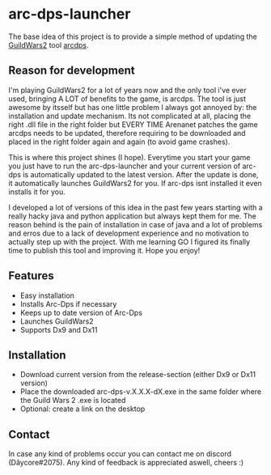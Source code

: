 # arc-dps-launcher

The base idea of this project is to provide a simple method of updating the [GuildWars2](https://www.guildwars2.com) tool [arcdps](https://www.deltaconnected.com/arcdps/).

## Reason for development

I'm playing GuildWars2 for a lot of years now and the only tool i've ever used, bringing A LOT of benefits to the game, is arcdps. The tool is just awesome by itsself but has one little problem I always got annoyed by: the installation and update mechanism. Its not complicated at all, placing the right .dll file in the right folder but EVERY TIME Arenanet patches the game arcdps needs to be updated, therefore requiring to be downloaded and placed in the right folder again and again (to avoid game crashes).

This is where this project shines (I hope). Everytime you start your game you just have to run the arc-dps-launcher and your current version of arc-dps is automatically updated to the latest version. After the update is done, it automatically launches GuildWars2 for you. If arc-dps isnt installed it even installs it for you.

I developed a lot of versions of this idea in the past few years starting with a really hacky java and python application but always kept them for me. The reason behind is the pain of installation in case of java and a lot of problems and erros due to a lack of development experience and no motivation to actually step up with the project. With me learning GO I figured its finally time to publish this tool and improving it. Hope you enjoy!

## Features

* Easy installation
* Installs Arc-Dps if necessary
* Keeps up to date version of Arc-Dps
* Launches GuildWars2
* Supports Dx9 and Dx11

## Installation

* Download current version from the release-section (either Dx9 or Dx11 version)
* Place the downloaded arc-dps-v.X.X.X-dX.exe in the same folder where the Guild Wars 2 .exe is located
* Optional: create a link on the desktop

## Contact

In case any kind of problems occur you can contact me on discord (Dâycore#2075). Any kind of feedback is appreciated aswell, cheers :)
